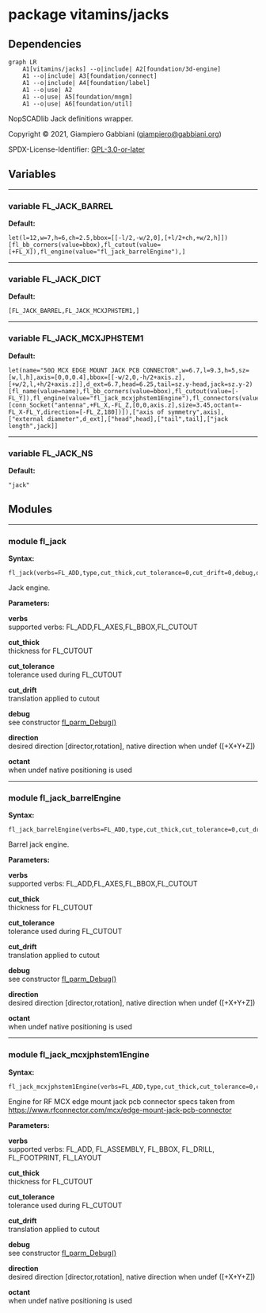 # package vitamins/jacks

## Dependencies

```mermaid
graph LR
    A1[vitamins/jacks] --o|include| A2[foundation/3d-engine]
    A1 --o|include| A3[foundation/connect]
    A1 --o|include| A4[foundation/label]
    A1 --o|use| A2
    A1 --o|use| A5[foundation/mngm]
    A1 --o|use| A6[foundation/util]
```

NopSCADlib Jack definitions wrapper.

Copyright © 2021, Giampiero Gabbiani (giampiero@gabbiani.org)

SPDX-License-Identifier: [GPL-3.0-or-later](https://spdx.org/licenses/GPL-3.0-or-later.html)


## Variables

---

### variable FL_JACK_BARREL

__Default:__

    let(l=12,w=7,h=6,ch=2.5,bbox=[[-l/2,-w/2,0],[+l/2+ch,+w/2,h]])[fl_bb_corners(value=bbox),fl_cutout(value=[+FL_X]),fl_engine(value="fl_jack_barrelEngine"),]

---

### variable FL_JACK_DICT

__Default:__

    [FL_JACK_BARREL,FL_JACK_MCXJPHSTEM1,]

---

### variable FL_JACK_MCXJPHSTEM1

__Default:__

    let(name="50Ω MCX EDGE MOUNT JACK PCB CONNECTOR",w=6.7,l=9.3,h=5,sz=[w,l,h],axis=[0,0,0.4],bbox=[[-w/2,0,-h/2+axis.z],[+w/2,l,+h/2+axis.z]],d_ext=6.7,head=6.25,tail=sz.y-head,jack=sz.y-2)[fl_name(value=name),fl_bb_corners(value=bbox),fl_cutout(value=[-FL_Y]),fl_engine(value="fl_jack_mcxjphstem1Engine"),fl_connectors(value=[conn_Socket("antenna",+FL_X,-FL_Z,[0,0,axis.z],size=3.45,octant=-FL_X-FL_Y,direction=[-FL_Z,180])]),["axis of symmetry",axis],["external diameter",d_ext],["head",head],["tail",tail],["jack length",jack]]

---

### variable FL_JACK_NS

__Default:__

    "jack"

## Modules

---

### module fl_jack

__Syntax:__

    fl_jack(verbs=FL_ADD,type,cut_thick,cut_tolerance=0,cut_drift=0,debug,direction,octant)

Jack engine.


__Parameters:__

__verbs__  
supported verbs: FL_ADD,FL_AXES,FL_BBOX,FL_CUTOUT

__cut_thick__  
thickness for FL_CUTOUT

__cut_tolerance__  
tolerance used during FL_CUTOUT

__cut_drift__  
translation applied to cutout

__debug__  
see constructor [fl_parm_Debug()](../foundation/core.md#function-fl_parm_debug)

__direction__  
desired direction [director,rotation], native direction when undef ([+X+Y+Z])

__octant__  
when undef native positioning is used


---

### module fl_jack_barrelEngine

__Syntax:__

    fl_jack_barrelEngine(verbs=FL_ADD,type,cut_thick,cut_tolerance=0,cut_drift=0,debug,direction,octant)

Barrel jack engine.


__Parameters:__

__verbs__  
supported verbs: FL_ADD,FL_AXES,FL_BBOX,FL_CUTOUT

__cut_thick__  
thickness for FL_CUTOUT

__cut_tolerance__  
tolerance used during FL_CUTOUT

__cut_drift__  
translation applied to cutout

__debug__  
see constructor [fl_parm_Debug()](../foundation/core.md#function-fl_parm_debug)

__direction__  
desired direction [director,rotation], native direction when undef ([+X+Y+Z])

__octant__  
when undef native positioning is used


---

### module fl_jack_mcxjphstem1Engine

__Syntax:__

    fl_jack_mcxjphstem1Engine(verbs=FL_ADD,type,cut_thick,cut_tolerance=0,cut_drift=0,debug,direction,octant)

Engine for RF MCX edge mount jack pcb connector
specs taken from https://www.rfconnector.com/mcx/edge-mount-jack-pcb-connector


__Parameters:__

__verbs__  
supported verbs: FL_ADD, FL_ASSEMBLY, FL_BBOX, FL_DRILL, FL_FOOTPRINT, FL_LAYOUT

__cut_thick__  
thickness for FL_CUTOUT

__cut_tolerance__  
tolerance used during FL_CUTOUT

__cut_drift__  
translation applied to cutout

__debug__  
see constructor [fl_parm_Debug()](../foundation/core.md#function-fl_parm_debug)

__direction__  
desired direction [director,rotation], native direction when undef ([+X+Y+Z])

__octant__  
when undef native positioning is used


